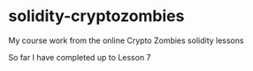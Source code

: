 # solidity-cryptozombies
My course work from the online Crypto Zombies solidity lessons

So far I have completed up to Lesson 7
